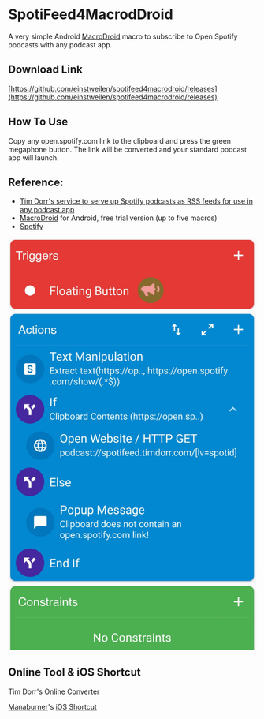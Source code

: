 # SpotiFeed4MacrodDroid

A very simple Android [MacroDroid](https://www.macrodroid.com/) macro to subscribe to Open Spotify podcasts with any podcast app.

## Download Link
[https://github.com/einstweilen/spotifeed4macrodroid/releases](https://github.com/einstweilen/spotifeed4macrodroid/releases)

## How To Use
Copy any open.spotify.com link to the clipboard and press the green megaphone button.
The link will be converted and your standard podcast app will launch.

## Reference:

* [Tim Dorr's service to serve up Spotify podcasts as RSS feeds for use in any podcast app](https://github.com/timdorr/spotifeed)
* [MacroDroid](https://www.macrodroid.com/) for Android, free trial version (up to five macros) 
* [Spotify](https://www.spotify.com/)

![](SpotiFeedMacroDroid.jpg)

## Online Tool & iOS Shortcut
Tim Dorr's [Online Converter](https://spotifeed.timdorr.com/)

[Manaburner](https://twitter.com/Manaburner)'s [iOS Shortcut](https://www.icloud.com/shortcuts/e7cb5cf823f84c4f9f71ccc33296144d)
